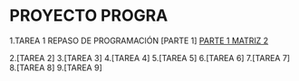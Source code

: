 # PROYECTO PROGRA 
1.TAREA 1 REPASO DE PROGRAMACIÓN 
[PARTE 1]
[PARTE 1 MATRIZ 2](https://github.com/Juanjo009/Codigos-de-Progra-/blob/main/ECUACIONES%20LINEALES%20PT%201%20MATRIZ%202.py)





2.[TAREA 2]
3.[TAREA 3]
4.[TAREA 4]
5.[TAREA 5]
6.[TAREA 6]
7.[TAREA 7]
8.[TAREA 8]
9.[TAREA 9]

